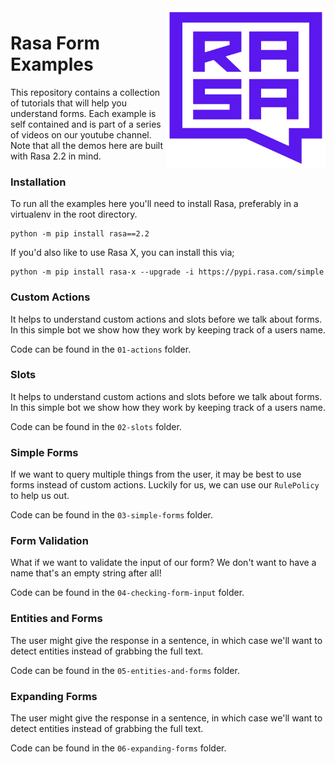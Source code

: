 <img src="square-logo.svg" width=255 height=255 align="right">

#  Rasa Form Examples

This repository contains a collection of tutorials that will help you understand forms. Each example is self contained and is part of a series of videos on our youtube channel. Note that all the demos here are built with Rasa 2.2 in mind. 

### Installation 

To run all the examples here you'll need to install Rasa, preferably in a virtualenv in the root directory. 

```
python -m pip install rasa==2.2
```

If you'd also like to use Rasa X, you can install this via; 

```
python -m pip install rasa-x --upgrade -i https://pypi.rasa.com/simple
```

### Custom Actions

It helps to understand custom actions and slots before we talk about forms. In this simple bot we show how they work by keeping track of a users name. 

Code can be found in the `01-actions` folder.

### Slots 

It helps to understand custom actions and slots before we talk about forms. In this simple bot we show how they work by keeping track of a users name. 

Code can be found in the `02-slots` folder.

### Simple Forms

If we want to query multiple things from the user, it may be best to use forms instead of custom actions. Luckily for us, we can use our `RulePolicy` to help us out.

Code can be found in the `03-simple-forms` folder. 

### Form Validation 

What if we want to validate the input of our form? We don't want to have a name that's an empty string after all! 

Code can be found in the `04-checking-form-input` folder.

### Entities and Forms

The user might give the response in a sentence, in which case we'll want to detect entities instead of grabbing the full text.

Code can be found in the `05-entities-and-forms` folder.

### Expanding Forms

The user might give the response in a sentence, in which case we'll want to detect entities instead of grabbing the full text.

Code can be found in the `06-expanding-forms` folder.
